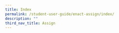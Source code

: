 ```yaml
---
title: Index
permalink: /student-user-guide/enact-assign/index/
description: ""
third_nav_title: Assign
---
```

